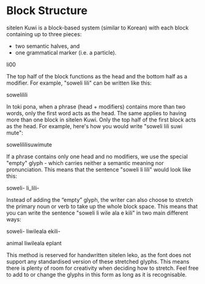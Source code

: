 # Block Structure
sitelen Kuwi is a block-based system (similar to Korean) with each block containing up to three pieces: 

- two <span class="red">semantic halves</span>, and 
- one <span class="green">grammatical marker</span> (i.e. a particle).

<span class="kuwi center big"><span class="kuwi-run"><span class="green">li</span><span class="red">00</span></span></span>

The top half of the block functions as the head and the bottom half as a modifier. For example, "<span class="red">soweli</span> <span class="blue">lili</span>" can be written like this: 

<span class="kuwi center big"><span class="red">soweli</span><span class="blue">lili</span></span>

In toki pona, when a phrase (head + modifiers) contains more than two words, only the first word acts as the head. The same applies to having more than one block in sitelen Kuwi. Only the top half of the first block acts as the head. For example, here's how you would write "<span class="red">soweli</span> <span class="blue">lili suwi mute</span>":

<span class="kuwi center big"><span class="red">soweli</span><span class="blue">lilisuwimute</span></span>

If a phrase contains only one head and no modifiers, we use the special "empty" glyph <span class="kuwi medium">-</span> which carries neither a semantic meaning nor pronunciation. This means that the sentence "<span class="red">soweli</span> li <span class="blue">lili</span>" would look like this:

<span class="kuwi center big"><span class="red">soweli</span>- li_<span class="blue">lili</span>-</span>

Instead of adding the “empty” glyph, the writer can also choose to stretch the primary noun or verb to take up the whole block space. This means that you can write the sentence "<span class="red">soweli</span> li wile ala e <span class="green">kili</span>" in two main different ways:

<span class="kuwi center big"><span class="red">soweli</span>- liwileala e<span class="green">kili</span>-</span> 

<span class="kuwi center big"><span class="red">animal</span> liwileala e<span class="green">plant</span></span>

This method is reserved for handwritten sitelen leko, as the font does not support any standardised version of these stretched glyphs. This means there is plenty of room for creativity when deciding how to stretch. Feel free to add to or change the glyphs in this form as long as it is recognisable.
